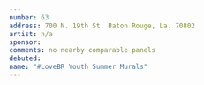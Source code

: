 ```yaml
---
number: 63
address: 700 N. 19th St. Baton Rouge, La. 70802
artist: n/a
sponsor:
comments: no nearby comparable panels
debuted:
name: "#LoveBR Youth Summer Murals"
---
```

